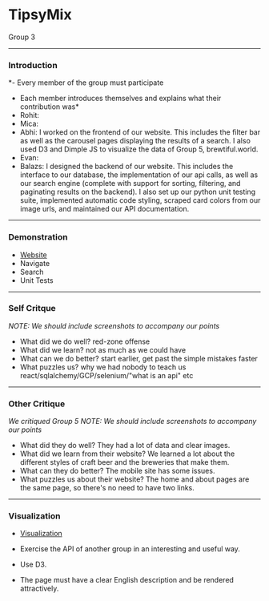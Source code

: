 # TipsyMix 

Group 3

---

### Introduction

*- Every member of the group must participate
- Each member introduces themselves and explains what their contribution was*
- Rohit: 
- Mica: 
- Abhi: I worked on the frontend of our website. This includes the filter bar as well as the carousel pages displaying the results of a search. I also used D3 and Dimple JS to visualize the data of Group 5, brewtiful.world.
- Evan:
- Balazs: I designed the backend of our website. This includes the interface to our database, the implementation of our api calls, as well as our search engine (complete with support for sorting, filtering, and paginating results on the backend). I also set up our python unit testing suite, implemented automatic code styling, scraped card colors from our image urls, and maintained our API documentation.

---

### Demonstration

- [Website](http://www.tipsymix.com/)
- Navigate
- Search
- Unit Tests

---

### Self Critque

*NOTE: We should include screenshots to accompany our points*

- What did we do well?
	red-zone offense
- What did we learn?
	not as much as we could have
- What can we do better?
	start earlier, get past the simple mistakes faster
- What puzzles us?
	why we had nobody to teach us react/sqlalchemy/GCP/selenium/"what is an api" etc
---

### Other Critique

*We critiqued Group 5*
*NOTE: We should include screenshots to accompany our points*

- What did they do well?
	They had a lot of data and clear images.
- What did we learn from their website?
	We learned a lot about the different styles of craft beer and the breweries that make them.
- What can they do better?
	The mobile site has some issues.
- What puzzles us about their website?
	The home and about pages are the same page, so there's no need to have two links.

---

### Visualization

- [Visualization](https://shinobhi.github.com/tipsy-data)

- Exercise the API of another group in an interesting and useful way.
- Use D3.
- The page must have a clear English description and be rendered attractively.

